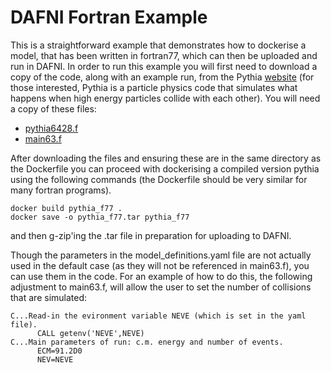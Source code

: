 # DAFNI Fortran Example

This is a straightforward example that demonstrates how to dockerise a model, that has been written in fortran77, which can
then be uploaded and run in DAFNI. In order to run this example you will first need to download a copy of 
the code, along with an example run, from the Pythia [website](https://pythia.org/pythia6/#pythia-64) (for those 
interested, Pythia is a particle physics code that simulates what happens when high energy particles collide with 
each other). You will need a copy of these files:

 - [pythia6428.f](https://pythia.org/download/pythia6/pythia6428.f)
 - [main63.f](https://pythia.org/download/pythia6/main63.f)

After downloading the files and ensuring these are in the same directory as the Dockerfile you can proceed with 
dockerising a compiled version pythia using the following commands (the Dockerfile should be very similar for many 
fortran programs).

```
docker build pythia_f77 .
docker save -o pythia_f77.tar pythia_f77
```

and then g-zip'ing the .tar file in preparation for uploading to DAFNI.

Though the parameters in the model_definitions.yaml file are not actually used in the default case (as they will not
be referenced in main63.f), you can use them in the code. For an example of how to do this, the following adjustment
to main63.f, will allow the user to set the number of collisions that are simulated:

```f77
C...Read-in the evironment variable NEVE (which is set in the yaml file).
      CALL getenv('NEVE',NEVE)
C...Main parameters of run: c.m. energy and number of events.
      ECM=91.2D0
      NEV=NEVE
```
